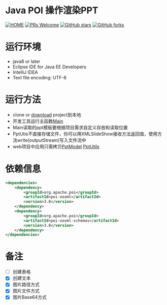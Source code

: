 # Java POI 操作渲染PPT

[![HOME](https://img.shields.io/badge/HOME-PlumLi-brightgreen.svg.svg)](https://github.com/licunzhi/dream_on_sakura_rain)
[![PRs Welcome](https://img.shields.io/badge/PRs-welcome-brightgreen.svg)](https://github.com/licunzhi/dream_on_sakura_rain/pulls)
[![GitHub stars](https://img.shields.io/github/stars/licunzhi/poi.svg?style=social)](https://github.com/licunzhi/poi/blob/master/README.md)
[![GitHub forks](https://img.shields.io/github/forks/licunzhi/poi.svg?style=social)]((https://github.com/licunzhi/poi/blob/master/README.md))

# 运行环境
- java8 or later
- Eclipse IDE for Java EE Developers
- IntelliJ IDEA
- Text file encoding: UTF-8

# 运行方法
- clone or [download]() project到本地
- 开发工具运行主函数[Main](./src/main/java/com/sakura/rain/Main.java)
- Main读取的ppt模板要根据项目需求自定义存放和读取位置
- PptUtis不直接存储文件，你可以用XMLSlideShow接收方法返回值，使用方法write(outputStream)写入文件流中
- web项目中应用只需拷贝[PptModel](./src/main/java/com/sakura/rain/model/PptModel.java) [PptUtils](./src/main/java/com/sakura/rain/utils/PptUtils.java)

# 依赖信息
```xml
<dependencies>
    <dependency>
        <groupId>org.apache.poi</groupId>
        <artifactId>poi-ooxml</artifactId>
        <version>3.8</version>
    </dependency>
    <dependency>
        <groupId>org.apache.poi</groupId>
        <artifactId>poi-ooxml-schemas</artifactId>
        <version>3.8</version>
    </dependency>
</dependencies>
```

# 备注
- [ ] 创建表格
- [X] 创建文本
- [X] 图片路径方式
- [X] 图片文件方式
- [X] 图片Base64方式
